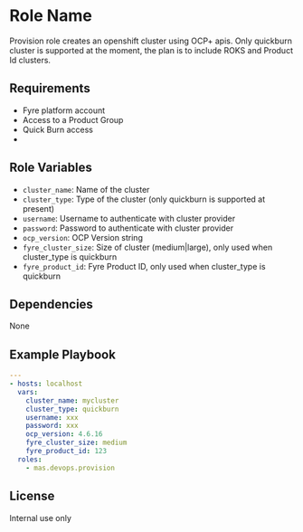 # Role Name

Provision role creates an openshift cluster using OCP+ apis. Only quickburn cluster is supported at the moment, the plan is to include ROKS and Product Id clusters.

## Requirements
- Fyre platform account
- Access to a Product Group
- Quick Burn access
- 
## Role Variables
- `cluster_name`: Name of the cluster
- `cluster_type`: Type of the cluster (only quickburn is supported at present)
- `username`: Username to authenticate with cluster provider
- `password`: Password to authenticate with cluster provider
- `ocp_version`: OCP Version string
- `fyre_cluster_size`: Size of cluster (medium|large), only used when cluster_type is quickburn
- `fyre_product_id`: Fyre Product ID, only used when cluster_type is quickburn

## Dependencies
None

## Example Playbook
```yaml
---
- hosts: localhost
  vars:
    cluster_name: mycluster
    cluster_type: quickburn
    username: xxx
    password: xxx
    ocp_version: 4.6.16
    fyre_cluster_size: medium
    fyre_product_id: 123
  roles:
    - mas.devops.provision
```

## License
Internal use only